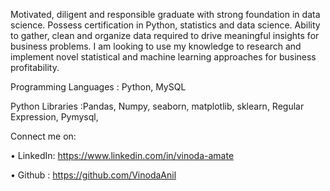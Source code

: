 Motivated, diligent and responsible graduate with strong foundation in
data science. Possess certification in Python, statistics and data science.
Ability to gather, clean and organize data required to drive meaningful insights
for business problems. I am looking to use my knowledge to research and
implement novel statistical and machine learning approaches for business
profitability.

Programming Languages : Python, MySQL

Python Libraries :Pandas, Numpy, seaborn, matplotlib, sklearn, Regular Expression, Pymysql, 

Connect me on:

•	LinkedIn: https://www.linkedin.com/in/vinoda-amate

•	Github : https://github.com/VinodaAnil



